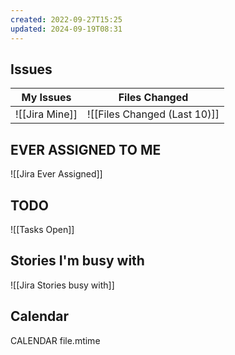```yaml
---
created: 2022-09-27T15:25
updated: 2024-09-19T08:31
---
```

## Issues

| My Issues      | Files Changed                |
| -------------- | ---------------------------- |
| ![[Jira Mine]] | ![[Files Changed (Last 10)]] |

## EVER ASSIGNED TO ME

![[Jira Ever Assigned]]

## TODO

![[Tasks Open]]

## Stories I'm busy with

![[Jira Stories busy with]]

## Calendar
CALENDAR file.mtime

